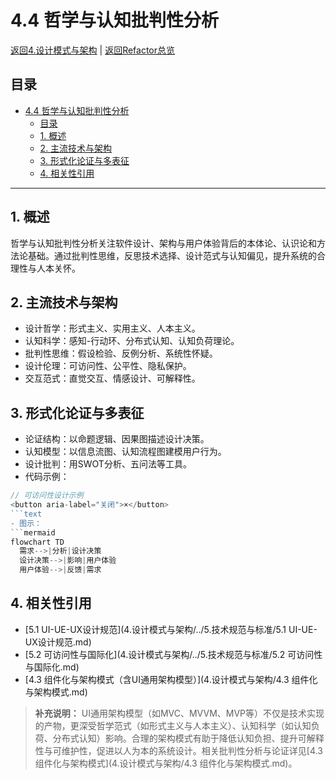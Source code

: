 # 4.4 哲学与认知批判性分析

[返回4.设计模式与架构](4.设计模式与架构/README.md) | [返回Refactor总览](4.设计模式与架构/../README.md)

## 目录

- [4.4 哲学与认知批判性分析](#44-哲学与认知批判性分析)
  - [目录](#目录)
  - [1. 概述](#1-概述)
  - [2. 主流技术与架构](#2-主流技术与架构)
  - [3. 形式化论证与多表征](#3-形式化论证与多表征)
  - [4. 相关性引用](#4-相关性引用)

---

## 1. 概述

哲学与认知批判性分析关注软件设计、架构与用户体验背后的本体论、认识论和方法论基础。通过批判性思维，反思技术选择、设计范式与认知偏见，提升系统的合理性与人本关怀。

## 2. 主流技术与架构

- 设计哲学：形式主义、实用主义、人本主义。
- 认知科学：感知-行动环、分布式认知、认知负荷理论。
- 批判性思维：假设检验、反例分析、系统性怀疑。
- 设计伦理：可访问性、公平性、隐私保护。
- 交互范式：直觉交互、情感设计、可解释性。

## 3. 形式化论证与多表征

- 论证结构：以命题逻辑、因果图描述设计决策。
- 认知模型：以信息流图、认知流程图建模用户行为。
- 设计批判：用SWOT分析、五问法等工具。
- 代码示例：

```typescript
// 可访问性设计示例
<button aria-label="关闭">×</button>
```text
- 图示：
```mermaid
flowchart TD
  需求-->|分析|设计决策
  设计决策-->|影响|用户体验
  用户体验-->|反馈|需求
```

## 4. 相关性引用

- [5.1 UI-UE-UX设计规范](4.设计模式与架构/../5.技术规范与标准/5.1 UI-UE-UX设计规范.md)
- [5.2 可访问性与国际化](4.设计模式与架构/../5.技术规范与标准/5.2 可访问性与国际化.md)
- [4.3 组件化与架构模式（含UI通用架构模型）](4.设计模式与架构/4.3 组件化与架构模式.md)

> **补充说明：**
> UI通用架构模型（如MVC、MVVM、MVP等）不仅是技术实现的产物，更深受哲学范式（如形式主义与人本主义）、认知科学（如认知负荷、分布式认知）影响。合理的架构模式有助于降低认知负担、提升可解释性与可维护性，促进以人为本的系统设计。相关批判性分析与论证详见[4.3 组件化与架构模式](4.设计模式与架构/4.3 组件化与架构模式.md)。

